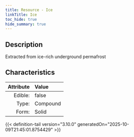 ```yaml
---
title: Resource - Ice
linkTitle: Ice
toc_hide: true
hide_summary: true
---
```

<!-- This is generated by the MarsSim HelpGenertor, do not edit. -->

## Description
Extracted from ice-rich underground permafrost

## Characteristics

| Attribute      | Value |
|--------:|:------|
|Edible:|false|
|Type:|Compound|
|Form:|Solid|
 



    


{{< definition-tail version="3.10.0" generatedOn="2025-10-09T21:45:01.8754429" >}}


